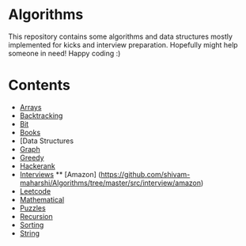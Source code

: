 # Algorithms
This repository contains some algorithms and data structures mostly implemented for kicks and interview preparation. Hopefully might help someone in need! Happy coding :)

# Contents
* [Arrays](https://github.com/shivam-maharshi/Algorithms/tree/master/src/array)
* [Backtracking](https://github.com/shivam-maharshi/Algorithms/tree/master/src/backtracking)
* [Bit](https://github.com/shivam-maharshi/Algorithms/tree/master/src/bit)
* [Books](https://github.com/shivam-maharshi/Algorithms/tree/master/src/book/mcdowell)
* [Data Structures
* [Graph](https://github.com/shivam-maharshi/Algorithms/tree/master/src/graph)
* [Greedy](https://github.com/shivam-maharshi/Algorithms/tree/master/src/greedy)
* [Hackerank](https://github.com/shivam-maharshi/Algorithms/tree/master/src/hackerrank)
* [Interviews](https://github.com/shivam-maharshi/Algorithms/tree/master/src/interview)
** [Amazon] (https://github.com/shivam-maharshi/Algorithms/tree/master/src/interview/amazon)
* [Leetcode](https://github.com/shivam-maharshi/Algorithms/tree/master/src/leetcode)
* [Mathematical](https://github.com/shivam-maharshi/Algorithms/tree/master/src/math)
* [Puzzles](https://github.com/shivam-maharshi/Algorithms/tree/master/src/puzzles)
* [Recursion](https://github.com/shivam-maharshi/Algorithms/tree/master/src/recursion)
* [Sorting](https://github.com/shivam-maharshi/Algorithms/tree/master/src/sorting)
* [String](https://github.com/shivam-maharshi/Algorithms/tree/master/src/string)
